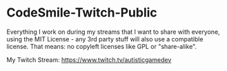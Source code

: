 # CodeSmile-Twitch-Public
Everything I work on during my streams that I want to share with everyone, using the MIT License - any 3rd party stuff will also use a compatible license. That means: no copyleft licenses like GPL or "share-alike".

My Twitch Stream:
https://www.twitch.tv/autisticgamedev
